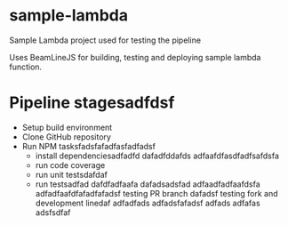 # sample-lambda
Sample Lambda project used for testing the pipeline

Uses BeamLineJS for building, testing and deploying sample lambda function.

# Pipeline stagesadfdsf
* Setup build environment
* Clone GitHub repository
* Run NPM tasksfadsfafadfasfadfadsf
  * install dependenciesadfadfd
  dafadfddafds
  adfaafdfasdfadfsafdsfa
  * run code coverage
  * run unit testsdafdaf
  * run testsadfad
dafdfadfaafa
dafadsadsfad
adfaadfadfaafdsfa
adfadfaafdfafadfafadsf
testing PR branch
dafadsf
testing fork and development linedaf
adfadfads
adfadsfafadsf
adfads
adfafas
adsfsdfaf
